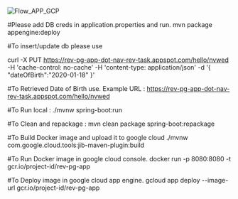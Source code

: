

![Flow_APP_GCP](https://github.com/nshah14/nav-pg-sb-gcp/blob/master/Flow_APP_GCP.png)


#Please add DB creds in application.properties and run.
mvn package appengine:deploy

#To insert/update db please use 

curl -X PUT   https://rev-pg-app-dot-nav-rev-task.appspot.com/hello/nvwed   -H 'cache-control: no-cache'   -H 'content-type: application/json'   -d '{  "dateOfBirth":"2020-01-18" }'

#To Retrieved Date of Birth use.
Example URL : https://rev-pg-app-dot-nav-rev-task.appspot.com/hello/nvwed



#To Run local :
./mvnw spring-boot:run


#To Clean and repackage :
mvn clean package spring-boot:repackage

#To Build Docker image and upload it to google cloud
./mvnw com.google.cloud.tools:jib-maven-plugin:build

#To Run Docker image in google cloud console.
docker run -p 8080:8080 -t gcr.io/project-id/rev-pg-app

#To Deploy image in google cloud app engine.
gcloud app deploy --image-url gcr.io/project-id/rev-pg-app
